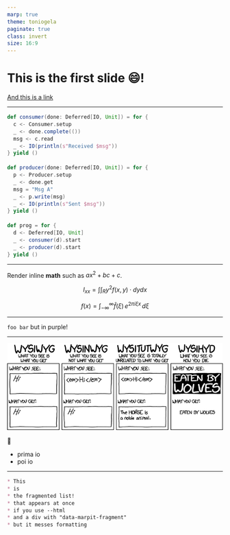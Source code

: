 ```yaml
---
marp: true
theme: toniogela
paginate: true
class: invert
size: 16:9
---
```


<style>
   :root { 
      /* Overrides here like slide color */
      /* --color-background: #255C46 !important; */
      /* refer to theme/toniogela.scss for variables names */
     }
</style>

<!-- 
_paginate: false 
_footer: "Footer!"
-->

# <!-- fit --> This is the **first** slide :smile:!

[And this is a link](http://google.com)

---

<!-- _paginate: false -->

```scala
def consumer(done: Deferred[IO, Unit]) = for {
  c <- Consumer.setup
  _ <- done.complete(())
  msg <- c.read
  _ <- IO(println(s"Received $msg"))
} yield ()

def producer(done: Deferred[IO, Unit]) = for {
  p <- Producer.setup
  _ <- done.get
  msg = "Msg A"
  _ <- p.write(msg)
  _ <- IO(println(s"Sent $msg"))
} yield ()

def prog = for {
  d <- Deferred[IO, Unit]
  _ <- consumer(d).start
  _ <- producer(d).start
} yield ()
```

---

Render inline **math** such as $ax^2+bc+c$.

$$ I_{xx}=\int\int_Ry^2f(x,y)\cdot{}dydx $$

$$
f(x) = \int_{-\infty}^\infty
    \hat f(\xi)\,e^{2 \pi i \xi x}
    \,d\xi
$$

---

<!-- _backgroundColor: #2E294E -->
<!-- _color: #F49D6E -->

`foo bar` but in purple!

---

![bg left fill blur:3px](images/editors.png)

:drum:
* prima io
* poi io

---

<div data-marpit-fragment>

```markdown
* This
* is
* the fragmented list!
* that appears at once
* if you use --html
* and a div with "data-marpit-fragment"
* but it messes formatting
```

</div>